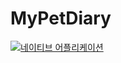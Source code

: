 # MyPetDiary
[![네이티브 어플리케이션](http://img.youtube.com/vi/x1HQT-h0q8g/0.jpg)](https://youtu.be/x1HQT-h0q8g) 
